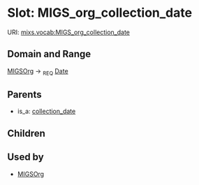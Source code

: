 
# Slot: MIGS_org_collection_date




URI: [mixs.vocab:MIGS_org_collection_date](https://w3id.org/mixs/vocab/MIGS_org_collection_date)


## Domain and Range

[MIGSOrg](MIGSOrg.md) ->  <sub>REQ</sub> [Date](types/Date.md)

## Parents

 *  is_a: [collection_date](collection_date.md)

## Children


## Used by

 * [MIGSOrg](MIGSOrg.md)
